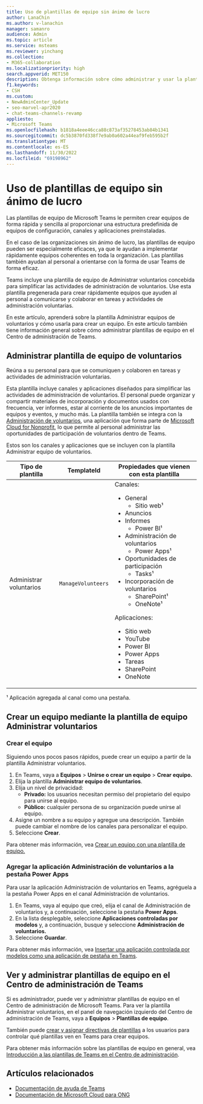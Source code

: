 ```yaml
---
title: Uso de plantillas de equipo sin ánimo de lucro
author: LanaChin
ms.author: v-lanachin
manager: samanro
audience: Admin
ms.topic: article
ms.service: msteams
ms.reviewer: yinchang
ms.collection:
- M365-collaboration
ms.localizationpriority: high
search.appverid: MET150
description: Obtenga información sobre cómo administrar y usar la plantilla de equipo Administrar voluntarios para crear equipos de forma fácil y rápida, y que el personal de su organización sin ánimo de lucro se comunique y colabore en actividades de administración de voluntarios.
f1.keywords:
- CSH
ms.custom:
- NewAdminCenter_Update
- seo-marvel-apr2020
- chat-teams-channels-revamp
appliesto:
- Microsoft Teams
ms.openlocfilehash: b1818a4eee46cca88c873af35278453ab84b1341
ms.sourcegitcommit: dc5b3870fd338f7e9ab0a602a44eaf9feb595b2f
ms.translationtype: MT
ms.contentlocale: es-ES
ms.lasthandoff: 11/30/2022
ms.locfileid: "69198962"
---
```

# <a name="use-nonprofit-team-templates"></a>Uso de plantillas de equipo sin ánimo de lucro

Las plantillas de equipo de Microsoft Teams le permiten crear equipos de forma rápida y sencilla al proporcionar una estructura predefinida de equipos de configuración, canales y aplicaciones preinstaladas.

En el caso de las organizaciones sin ánimo de lucro, las plantillas de equipo pueden ser especialmente eficaces, ya que le ayudan a implementar rápidamente equipos coherentes en toda la organización. Las plantillas también ayudan al personal a orientarse con la forma de usar Teams de forma eficaz.

Teams incluye una plantilla de equipo de Administrar voluntarios concebida para simplificar las actividades de administración de voluntarios. Use esta plantilla pregenerada para crear rápidamente equipos que ayuden al personal a comunicarse y colaborar en tareas y actividades de administración voluntarias.

En este artículo, aprenderá sobre la plantilla Administrar equipos de voluntarios y cómo usarla para crear un equipo. En este artículo también tiene información general sobre cómo administrar plantillas de equipo en el Centro de administración de Teams.

## <a name="manage-volunteers-team-template"></a>Administrar plantilla de equipo de voluntarios

Reúna a su personal para que se comuniquen y colaboren en tareas y actividades de administración voluntarias.

Esta plantilla incluye canales y aplicaciones diseñados para simplificar las actividades de administración de voluntarios. El personal puede organizar y compartir materiales de incorporación y documentos usados con frecuencia, ver informes, estar al corriente de los anuncios importantes de equipos y eventos, y mucho más. La plantilla también se integra con la [Administración de voluntarios](/dynamics365/industry/nonprofit/volunteer-management-use), una aplicación que forma parte de [Microsoft Cloud for Nonprofit](/industry/nonprofit/), lo que permite al personal administrar las oportunidades de participación de voluntarios dentro de Teams.

Estos son los canales y aplicaciones que se incluyen con la plantilla Administrar equipo de voluntarios.

| Tipo de plantilla |TemplateId | Propiedades que vienen con esta plantilla |
| ------------------|-- |----------------------------------------------------- |
|Administrar voluntarios| `ManageVolunteers` |Canales: <ul><li>General<ul><li>Sitio web&sup1;</li></ul><li>Anuncios</li><li>Informes<ul><li>Power BI&sup1;</li></ul></li><li>Administración de voluntarios<ul><li>Power Apps&sup1;</li></ul></li><li>Oportunidades de participación<ul><li>Tasks&sup1;</li></ul></li><li>Incorporación de voluntarios<ul><li>SharePoint&sup1;</li><li>OneNote&sup1;</li></ul></li></ul> Aplicaciones: <ul><li>Sitio web</li><li>YouTube</li><li>Power BI</li><li>Power Apps</li><li>Tareas</li><li>SharePoint</li><li>OneNote</li></ul>|

&sup1; Aplicación agregada al canal como una pestaña.

## <a name="create-a-team-using-the-manage-volunteers-team-template"></a>Crear un equipo mediante la plantilla de equipo Administrar voluntarios

### <a name="create-the-team"></a>Crear el equipo

Siguiendo unos pocos pasos rápidos, puede crear un equipo a partir de la plantilla Administrar voluntarios.

1. En Teams, vaya a **Equipos** > **Unirse o crear un equipo** > **Crear equipo.**
2. Elija la plantilla **Administrar equipo de voluntarios**.
3. Elija un nivel de privacidad:
    - **Privado:** los usuarios necesitan permiso del propietario del equipo para unirse al equipo.
    - **Público:** cualquier persona de su organización puede unirse al equipo.
4. Asigne un nombre a su equipo y agregue una descripción. También puede cambiar el nombre de los canales para personalizar el equipo.
5. Seleccione **Crear**.

Para obtener más información, vea [Crear un equipo con una plantilla de equipo.](https://support.microsoft.com/office/create-a-team-with-team-templates-702a2977-e662-4038-bef5-bdf8ee47b17b)

### <a name="add-the-volunteer-management-app-to-the-power-apps-tab"></a>Agregar la aplicación Administración de voluntarios a la pestaña Power Apps

Para usar la aplicación Administración de voluntarios en Teams, agréguela a la pestaña Power Apps en el canal Administración de voluntarios. 

1. En Teams, vaya al equipo que creó, elija el canal de Administración de voluntarios y, a continuación, seleccione la pestaña **Power Apps**.
2. En la lista desplegable, seleccione **Aplicaciones controladas por modelos** y, a continuación, busque y seleccione **Administración de voluntarios.**
3. Seleccione **Guardar**.

Para obtener más información, vea [Insertar una aplicación controlada por modelos como una aplicación de pestaña en Teams](/powerapps/teams/embed-model-driven-teams-tab).

## <a name="view-and-manage-team-templates-in-the-teams-admin-center"></a>Ver y administrar plantillas de equipo en el Centro de administración de Teams

Si es administrador, puede ver y administrar plantillas de equipo en el Centro de administración de Microsoft Teams. Para ver la plantilla Administrar voluntarios, en el panel de navegación izquierdo del Centro de administración de Teams, vaya a **Equipos** > **Plantillas de equipo**.

También puede [crear y asignar directivas de plantillas](templates-policies.md) a los usuarios para controlar qué plantillas ven en Teams para crear equipos.

Para obtener más información sobre las plantillas de equipo en general, vea [Introducción a las plantillas de Teams en el Centro de administración](get-started-with-teams-templates-in-the-admin-console.md).

## <a name="related-articles"></a>Artículos relacionados

- [Documentación de ayuda de Teams](https://support.microsoft.com/teams)
- [Documentación de Microsoft Cloud para ONG](/industry/nonprofit/)
